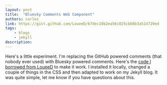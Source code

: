 ```yaml
---
layout: post
title:  "Bluesky Comments Web Component"
authors: carlos
link: https://gist.github.com/LoueeD/b7dec10b2ea56c825cbb0b3a514720ed
tags: 
	- blogs
	- jekyll
description: 
---
```


Here's a little experiment. I'm replacing the GitHub powered comments (that nobody ever used) with Bluesky powered comments. Here's the [code I borrowed from LoueeD](https://gist.github.com/LoueeD/b7dec10b2ea56c825cbb0b3a514720ed) to make it work. I installed it locally, changed a couple of things in the CSS and then adapted to work on my Jekyll blog. It was quite simple, let me know if you have questions about this.
